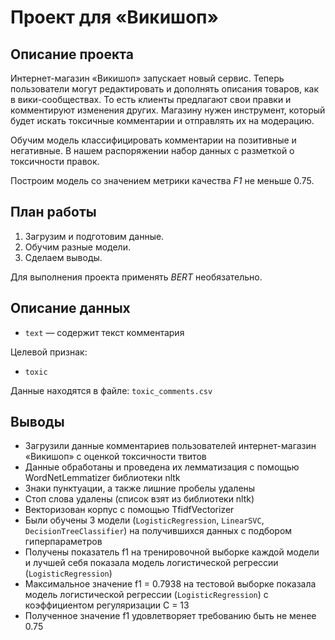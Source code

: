 # Проект для «Викишоп»

## Описание проекта
Интернет-магазин «Викишоп» запускает новый сервис. Теперь пользователи могут редактировать и дополнять описания товаров, как в вики-сообществах. То есть клиенты предлагают свои правки и комментируют изменения других. Магазину нужен инструмент, который будет искать токсичные комментарии и отправлять их на модерацию. 

Обучим модель классифицировать комментарии на позитивные и негативные. В нашем распоряжении набор данных с разметкой о токсичности правок.

Построим модель со значением метрики качества *F1* не меньше 0.75. 

## План работы

1.	Загрузим и подготовим данные.
2.	Обучим разные модели.
3.	Сделаем выводы.

Для выполнения проекта применять *BERT* необязательно.

## Описание данных

-	`text` — содержит текст комментария

Целевой признак:
-    `toxic`

Данные находятся в файле: `toxic_comments.csv` 

## Выводы

- Загрузили данные комментариев пользователей интернет-магазин «Викишоп» с оценкой токсичности твитов
- Данные обработаны и проведена их лемматизация с помощью WordNetLemmatizer библиотеки nltk
- Знаки пунктуации, а также лишние пробелы удалены
- Стоп слова удалены (список взят из библиотеки nltk)
- Векторизован корпус с помощью TfidfVectorizer
- Были обучены 3 модели (`LogisticRegression`, `LinearSVC`, `DecisionTreeClassifier`) на получившихся данных с подбором гиперпараметров
- Получены показатель f1 на тренировочной выборке каждой модели и лучшей себя показала модель логистической регрессии (`LogisticRegression`)
- Максимальное значение f1 = 0.7938 на тестовой выборке показала модель логистической регрессии (`LogisticRegression`) с коэффициентом регуляризации С = 13
- Полученное значение f1 удовлетворяет требованию быть не менее 0.75
